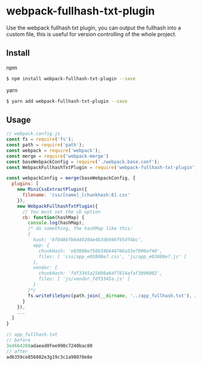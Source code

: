 # webpack-fullhash-txt-plugin
Use the webpack fullhash txt plugin, you can output the fullhash into a custom file, this is useful for version controlling of the whole project.

## Install
npm
```bash
$ npm install webpack-fullhash-txt-plugin --save 
```
yarn
```bash
$ yarn add webpack-fullhash-txt-plugin --save
```

## Usage
```javascript
// webpack.config.js
const fs = require('fs');
const path = require('path');
const webpack = require('webpack');
const merge = require('webpack-merge')
const baseWebpackConfig = require('./webpack.base.conf');
const WebpackFullhashTxtPlugin = require('webpack-fullhash-txt-plugin');

const webpackConfig = merge(baseWebpackConfig, {
  plugins: [
    new MiniCssExtractPlugin({
      filename: 'css/[name]_[chunkhash:8].css'
    }),
    new WebpackFullhashTxtPlugin({
      // You must set the cb option
      cb: function(hashMap) {
        console.log(hashMap);
        /* do something, the hashMap like this:
        {
          hash: '6f0486fb6449204e4b3db696f95df4bc',
          app: {
            chunkHash: 'e03808e758b346644766a53e7996ef40',
            files: [ 'css/app_e03808e7.css', 'js/app_e03808e7.js' ]
          },
          vendor: {
            chunkHash: 'fdf3345a25608a6df7614afaf3896002',
            files: [ 'js/vendor_fdf3345a.js' ]
          }
        }*/
        fs.writeFileSync(path.join(__dirname, '../app_fullhash.txt'), JSON.stringify(hashMap));
      }
    }),
    ...
  ]
}

// app_fullhash.txt
// before
3e4664288adaead0fee990c7240bac80
// after
ad6359ce856882e3g19c3c1a98070e8e
```